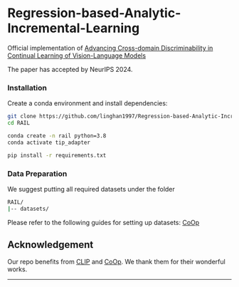 # Regression-based-Analytic-Incremental-Learning
Official implementation of [Advancing Cross-domain Discriminability in Continual Learning of Vision-Language Models](https://arxiv.org/pdf/2406.18868)

The paper has accepted by NeurIPS 2024.

### Installation

Create a conda environment and install dependencies:

```bash
git clone https://github.com/linghan1997/Regression-based-Analytic-Incremental-Learning.git
cd RAIL

conda create -n rail python=3.8
conda activate tip_adapter

pip install -r requirements.txt
```

### Data Preparation

We suggest putting all required datasets under the folder
```bash
RAIL/
|-- datasets/
```

Please refer to the following guides for setting up datasets:
[CoOp](https://github.com/KaiyangZhou/CoOp/blob/main/DATASETS.md)

## Acknowledgement

Our repo benefits from [CLIP](https://github.com/openai/CLIP) and [CoOp](https://github.com/KaiyangZhou/CoOp). We thank them for their wonderful works.

---
